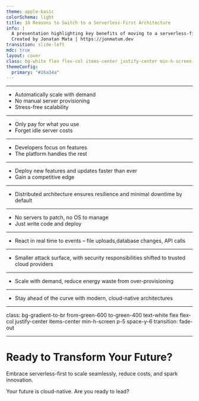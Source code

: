 ```yaml
---
theme: apple-basic
colorSchema: light
title: 10 Reasons to Switch to a Serverless-First Architecture
info: |
  A presentation highlighting key benefits of moving to a serverless-first approach.
  Created by Jonatan Mata | https://jonmatum.dev
transition: slide-left
mdc: true
layout: cover
class: bg-white flex flex-col items-center justify-center min-h-screen px-4 md:px-12
themeConfig:
  primary: "#16a34a"
---
```


<Cover 
  title="10 Reasons to Switch to a Serverless-First Architecture"
  subtitle="Ready to scale smarter, faster, and cheaper?"
  description="Discover how a Serverless-First approach can unlock flexibility, scalability, and innovation for your business."
/>

---

<Card 
  number="1" 
  title="Effortless Scalability" 
  image="https://jonmatum.github.io/slidev-serverless-first/1.svg" 
  alt="Effortless Scalability">

<ul>
  <li>Automatically scale with demand</li>
  <li>No manual server provisioning</li>
  <li>Stress-free scalability</li>
</ul>
</Card>

---

<Card 
  number="2" 
  title="Pay-as-You-Go" 
  image="https://jonmatum.github.io/slidev-serverless-first/2.svg" 
  alt="Pay-as-You-Go">

<ul>
  <li>Only pay for what you use</li>
  <li>Forget idle server costs</li>
</ul>
</Card>

---

<Card 
  number="3" 
  title="Focus on Code, Not Infrastructure" 
  image="https://jonmatum.github.io/slidev-serverless-first/3.svg" 
  alt="Focus on Code, Not Infrastructure">

<ul>
  <li>Developers focus on features</li>
  <li>The platform handles the rest</li>
</ul>
</Card>

---

<Card 
  number="4" 
  title="Faster Time to Market" 
  image="https://jonmatum.github.io/slidev-serverless-first/4.svg" 
  alt="Faster Time to Market">

<ul>
  <li>Deploy new features and updates faster than ever</li>
  <li>Gain a competitive edge</li>
</ul>
</Card>

---

<Card 
  number="5" 
  title="Built-In High Availability" 
  image="https://jonmatum.github.io/slidev-serverless-first/5.svg" 
  alt="Built-In High Availability">

<ul>
  <li>Distributed architecture ensures resilience and minimal downtime by default</li>
</ul>
</Card>

---

<Card 
  number="6" 
  title="Simplified Operations" 
  image="https://jonmatum.github.io/slidev-serverless-first/6.svg" 
  alt="Simplified Operations">

<ul>
  <li>No servers to patch, no OS to manage</li>
  <li>Just write code and deploy </li>
</ul>
</Card>

---

<Card 
  number="7" 
  title="Event-Driven Power" 
  image="https://jonmatum.github.io/slidev-serverless-first/7.svg" 
  alt="Event-Driven Power">

<ul>
  <li>React in real time to events – file uploads,database changes, API calls</li>
</ul>
</Card>

---

<Card 
  number="8" 
  title="Enhanced Security" 
  image="https://jonmatum.github.io/slidev-serverless-first/8.svg" 
  alt="Enhanced Security">

<ul>
  <li>Smaller attack surface, with security responsibilities shifted to trusted cloud providers</li>
</ul>
</Card>

---

<Card 
  number="9" 
  title="Environmentally Friendly" 
  image="https://jonmatum.github.io/slidev-serverless-first/9.svg" 
  alt="Environmentally Friendly">

<ul>
  <li>Scale with demand, reduce energy waste from over-provisioning</li>
</ul>
</Card>

---

<Card 
  number="10" 
  title="Future-Proof Your Apps" 
  image="https://jonmatum.github.io/slidev-serverless-first/10.svg" 
  alt="Future-Proof Your Apps">

<ul>
  <li>Stay ahead of the curve with modern, cloud-native architectures</li>
</ul>
</Card>

---

class: bg-gradient-to-br from-green-600 to-green-400 text-white flex flex-col justify-center items-center min-h-screen p-5 space-y-6
transition: fade-out

---

# Ready to Transform Your Future?

<p class="text-xl md:text-3xl font-bold text-center max-w-prose md:max-w-3xl leading-snug animate-fade-in">
  Embrace <span class="font-extrabold">serverless-first</span> to scale seamlessly, reduce costs, and spark innovation.
</p>

<p class="text-base md:text-lg text-center max-w-prose md:max-w-2xl leading-relaxed animate-fade-in">
  Your future is <span class="underline font-semibold">cloud-native</span>.  
  Are you ready to lead?
</p>

<div class="flex flex-wrap justify-center gap-4 mt-6 animate-fade-in-up">
  <Tag label="Serverless" />
  <Tag label="Cloud" />
  <Tag label="Innovation" />
  <Tag label="CloudNative" />
</div>
